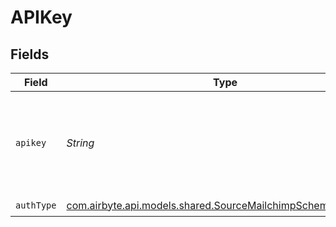 # APIKey


## Fields

| Field                                                                                                                                              | Type                                                                                                                                               | Required                                                                                                                                           | Description                                                                                                                                        |
| -------------------------------------------------------------------------------------------------------------------------------------------------- | -------------------------------------------------------------------------------------------------------------------------------------------------- | -------------------------------------------------------------------------------------------------------------------------------------------------- | -------------------------------------------------------------------------------------------------------------------------------------------------- |
| `apikey`                                                                                                                                           | *String*                                                                                                                                           | :heavy_check_mark:                                                                                                                                 | Mailchimp API Key. See the <a href="https://docs.airbyte.com/integrations/sources/mailchimp">docs</a> for information on how to generate this key. |
| `authType`                                                                                                                                         | [com.airbyte.api.models.shared.SourceMailchimpSchemasAuthType](../../models/shared/SourceMailchimpSchemasAuthType.md)                              | :heavy_check_mark:                                                                                                                                 | N/A                                                                                                                                                |
